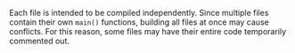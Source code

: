 Each file is intended to be compiled independently.
Since multiple files contain their own `main()` functions, building all files at once may cause conflicts.
For this reason, some files may have their entire code temporarily commented out.
